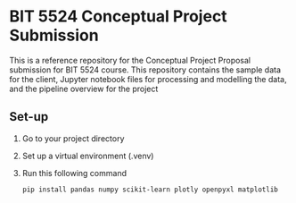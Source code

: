 # BIT 5524 Conceptual Project Submission
This is a reference repository for the Conceptual Project Proposal submission for BIT 5524 course. This repository contains the sample data for the client, Jupyter notebook files for processing and modelling the data, and the pipeline overview for the project

## Set-up
  1. Go to your project directory
  2. Set up a virtual environment (.venv)
  3. Run this following command
    
         pip install pandas numpy scikit-learn plotly openpyxl matplotlib
